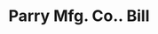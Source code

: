 ---
doi: 10.7916/D82J7PTV
date_other: '1912'
date_other_textual: '1912'
form: printed ephemera
genre:
- Invoices
name:
- Parry Mfg. Co.
object_in_context_url: https://biggert.cul.columbia.edu/items/view/ave_biggert_00291
subject_hierarchical_geographic:
- Indianapolis, Indiana, United States
subject_name:
- Parry Mfg. Co.
title: Parry Mfg. Co.. Bill
sort_title: Parry Mfg. Co.. Bill
call_number: ave_biggert_00291
coordinates:
- 39.791,-86.148
pid: ave_biggert_00291
identifiers: ave_biggert_00291
thumbnail: https://derivativo-2.library.columbia.edu/iiif/2/ldpd:344266/full/!256,256/0/native.jpg
permalink: /biggert/ave_biggert_00291/
layout: iiif-image-page
---